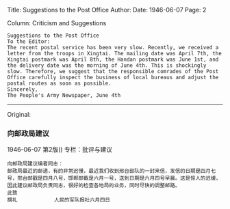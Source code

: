 Title: Suggestions to the Post Office
Author:
Date: 1946-06-07
Page: 2

Column: Criticism and Suggestions

    Suggestions to the Post Office
    To the Editor:
    The recent postal service has been very slow. Recently, we received a letter from the troops in Xingtai. The mailing date was April 7th, the Xingtai postmark was April 8th, the Handan postmark was June 1st, and the delivery date was the morning of June 4th. This is shockingly slow. Therefore, we suggest that the responsible comrades of the Post Office carefully inspect the business of local bureaus and adjust the postal routes as soon as possible.
    Sincerely,
    The People's Army Newspaper, June 4th



<hr /> 

Original: 


### 向邮政局建议

1946-06-07
第2版()
专栏：批评与建议

    向邮政局建议编者同志：
    邮政局最近的邮递，有的非常迟慢，最近我们收到邢台部队的一封来信，发信的日期是四月七号，邢台邮戳是四月八号，邯郸邮截是六月一号，送到日期是六月四号早晨。这是惊人的迟缓，因此建议邮政局负责同志，很好的检查各地局的业务，同时尽快的调整邮路。
    此致
    撰礼            人民的军队报社六月四日
